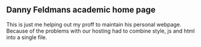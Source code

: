 ## Danny Feldmans academic home page

This is just me helping out my proff to maintain his personal webpage.
Because of the problems with our hosting had to combine style, js and html into a single file.